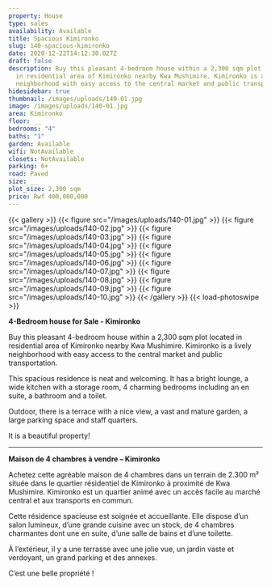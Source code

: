 ```yaml
---
property: House
type: sales
availability: Available
title: Spacious Kimironko
slug: 140-spacious-kimironko
date: 2020-12-22T14:12:30.027Z
draft: false
description: Buy this pleasant 4-bedroom house within a 2,300 sqm plot located
  in residential area of Kimironko nearby Kwa Mushimire. Kimironko is a lively
  neighborhood with easy access to the central market and public transportation.
hidesidebar: true
thumbnail: /images/uploads/140-01.jpg
image: /images/uploads/140-01.jpg
area: Kimironko
floor: __
bedrooms: "4"
baths: "1"
garden: Available
wifi: NotAvailable
closets: NotAvailable
parking: 6+
road: Paved
size: __
plot_size: 2,300 sqm
price: Rwf 400,000,000
---
```

{{< gallery >}}
{{< figure src="/images/uploads/140-01.jpg" >}}
{{< figure src="/images/uploads/140-02.jpg" >}}
{{< figure src="/images/uploads/140-03.jpg" >}}
{{< figure src="/images/uploads/140-04.jpg" >}}
{{< figure src="/images/uploads/140-05.jpg" >}}
{{< figure src="/images/uploads/140-06.jpg" >}}
{{< figure src="/images/uploads/140-07.jpg" >}}
{{< figure src="/images/uploads/140-08.jpg" >}}
{{< figure src="/images/uploads/140-09.jpg" >}}
{{< figure src="/images/uploads/140-10.jpg" >}}
{{< /gallery >}}
{{< load-photoswipe >}}

**4-Bedroom house for Sale - Kimironko**

Buy this pleasant 4-bedroom house within a 2,300 sqm plot located in residential area of Kimironko nearby Kwa Mushimire. Kimironko is a lively neighborhood with easy access to the central market and public transportation.

This spacious residence is neat and welcoming. It has a bright lounge, a wide kitchen with a storage room, 4 charming bedrooms including an en suite, a bathroom and a toilet. 

Outdoor, there is a terrace with a nice view, a vast and mature garden, a large parking space and staff quarters. 

It is a beautiful property! 

- - -

**Maison de 4 chambres à vendre – Kimironko**

Achetez cette agréable maison de 4 chambres dans un terrain de 2.300 m² située dans le quartier résidentiel de Kimironko à proximité de Kwa Mushimire. Kimironko est un quartier animé avec un accès facile au marché central et aux transports en commun.

Cette résidence spacieuse est soignée et accueillante. Elle dispose d’un salon lumineux, d’une grande cuisine avec un stock, de 4 chambres charmantes dont une en suite, d’une salle de bains et d’une toilette.

À l’extérieur, il y a une terrasse avec une jolie vue, un jardin vaste et verdoyant, un grand parking et des annexes.

C’est une belle propriété !
